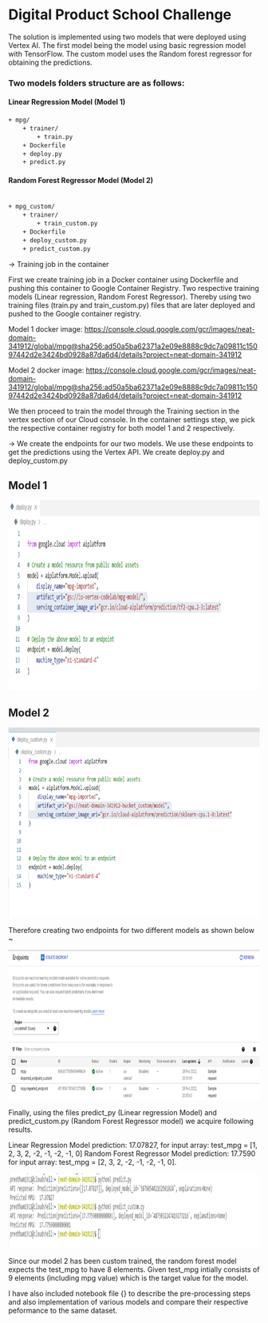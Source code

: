 
# Digital Product School Challenge 


The solution is implemented using two models that were deployed using Vertex AI. The first model being the model using basic regression model with TensorFlow. The custom model uses the Random forest regressor for obtaining the predictions. 






### Two models folders structure are as follows:



#### Linear Regression Model (Model 1)
```bash
+ mpg/
    + trainer/
        + train.py
    + Dockerfile
    + deploy.py
    + predict.py
```

#### Random Forest Regressor Model (Model 2)
```bash

+ mpg_custom/
    + trainer/
        + train_custom.py
    + Dockerfile
    + deploy_custom.py
    + predict_custom.py

```


-> Training job in the container


First we create training job in a Docker container using Dockerfile and pushing this container to Google Container Registry.
Two respective training models (Linear regression, Random Forest Regressor). Thereby using two training files (train.py and train_custom.py) files that are later deployed and pushed to the Google container registry. 


Model 1 docker image: https://console.cloud.google.com/gcr/images/neat-domain-341912/global/mpg@sha256:ad50a5ba62371a2e09e8888c9dc7a09811c15097442d2e3424bd0928a87da6d4/details?project=neat-domain-341912


Model 2 docker image: https://console.cloud.google.com/gcr/images/neat-domain-341912/global/mpg@sha256:ad50a5ba62371a2e09e8888c9dc7a09811c15097442d2e3424bd0928a87da6d4/details?project=neat-domain-341912


We then proceed to train the model through the Training section in the vertex section of our Cloud console. In the container settings step, we pick the respective container registry for both model 1 and 2 respectively.


-> We create the endpoints for our two models. We use these endpoints to get the predictions using the Vertex API. We create deploy.py and deploy_custom.py 
 
 
 
## Model 1 

<p align="center">
  <img width="800" height="380" src="https://github.com/preetam19/DPS/blob/80a4fd4d4a54c1f864079282fa4edd10895de539/images/deploy.png">
</p>

            
## Model 2

<p align="center">
  <img width="800" height="380" src="https://github.com/preetam19/DPS/blob/80a4fd4d4a54c1f864079282fa4edd10895de539/images/deploy_custom.png">
</p>
            
            
Therefore creating two endpoints for two different models as shown below ~
 
<p align="center">
  <img width="800" height="300" src="https://github.com/preetam19/DPS/blob/80a4fd4d4a54c1f864079282fa4edd10895de539/images/endpoints.png">
</p> 



Finally, using the files predict_py (Linear regression Model) and predict_custom.py (Random Forest Regressor model) we acquire following results. 

Linear Regression Model prediction: 17.07827, for input array: test_mpg =  [1, 2, 3, 2, -2, -1, -2, -1, 0]
Random Forest Regressor Model prediction: 17.7590 for input array: test_mpg =  [2, 3, 2, -2, -1, -2, -1, 0].

<p align="center">
  <img width="850" height="150" src="https://github.com/preetam19/DPS/blob/80a4fd4d4a54c1f864079282fa4edd10895de539/images/dps_challenge.png">
</p> 

Since our model 2 has been custom trained, the random forest model expects the test_mpg to have 8 elements. Given test_mpg intially consists of 9 elements (including mpg value) which is the target value for the model. 

I have also included notebook file {} to  describe the pre-processing steps and also implementation of various models and compare their respective peformance to the same dataset. 
